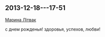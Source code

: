 ## 2013-12-18---17-51

[Марина Лiтвак](https://vk.com/id3818332)

с днем рожденья! здоровья, успехов, любви!

